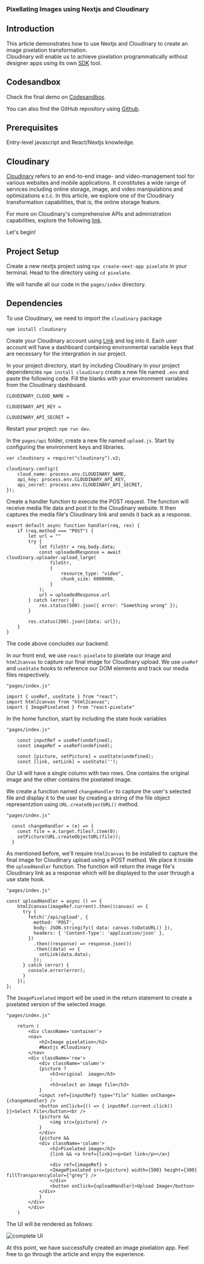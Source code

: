 ### Pixellating Images using Nextjs and Cloudinary

## Introduction

This article demonstrates how to use Nextjs and Cloudinary to create an image pixelation transformation.  
Cloudinary will enable us to achieve pixelation programmatically without designer apps using its own [SDK](https://cloudinary.com/documentation/cloudinary_sdks)  tool.

## Codesandbox

Check the final demo on [Codesandbox](/).
<CodeSandbox
title="pixelation"
id=" "
/>

You can also find the GitHub repository using [Github](/).

## Prerequisites

Entry-level javascript and React/Nextjs knowledge.


## Cloudinary

[Cloudinary](https://cloudinary.com/?ap=em) refers to an end-to-end image- and video-management tool for various websites and mobile applications. It constitutes a wide range of services including online storage, image, and video manipulations and optimizations e.t.c.
In this article, we explore one of the Cloudinary transformation capabilities, that is, the online storage feature. 

For more on Cloudinary's comprehensive APIs and administration capabilities, explore the following [link](https://cloudinary.com/documentation/react_image_transformations).

Let's begin!

## Project Setup

Create a new nextjs project using `npx create-next-app pixelate`  in your terminal.
Head to the directory using `cd pixelate`.

We will handle all our code in the `pages/index` directory. 

## Dependencies

To use Cloudinary, we need to import the `cloudinary` package 

```
npm install cloudinary
```

 Create your Cloudinary account using [Link](https://cloudinary.com/console) and log into it. Each user account will have a dashboard containing environmental variable keys that are necessary for the intergration in our project.

In your project directory, start by including Cloudinary in your project dependencies `npm install cloudinary`
 create a new file named `.env` and paste the following code. Fill the blanks with your environment variables from the Cloudinary dashboard.

```
CLOUDINARY_CLOUD_NAME =

CLOUDINARY_API_KEY =

CLOUDINARY_API_SECRET =
```

Restart your project: `npm run dev`.

In the `pages/api` folder, create a new file named `upload.js`. 
Start by configuring the environment keys and libraries.

```
var cloudinary = require("cloudinary").v2;

cloudinary.config({
    cloud_name: process.env.CLOUDINARY_NAME,
    api_key: process.env.CLOUDINARY_API_KEY,
    api_secret: process.env.CLOUDINARY_API_SECRET,
});
```

Create a handler function to execute the POST request. The function will receive media file data and post it to the Cloudinary website. It then captures the media file's Cloudinary link and sends it back as a response.

```
export default async function handler(req, res) {
    if (req.method === "POST") {
        let url = ""
        try {
            let fileStr = req.body.data;
            const uploadedResponse = await cloudinary.uploader.upload_large(
                fileStr,
                {
                    resource_type: "video",
                    chunk_size: 6000000,
                }
            );
            url = uploadedResponse.url
        } catch (error) {
            res.status(500).json({ error: "Something wrong" });
        }

        res.status(200).json({data: url});
    }
}
```

 

The code above concludes our backend.

In our front end, we use `react-pixelate` to pixelate our image and `html2canvas` to capture our final image for Cloudinary upload. We use `useRef` and `useState` hooks to reference our DOM elements and track our media files respectively.

```
"pages/index.js"

import { useRef, useState } from "react";
import html2canvas from "html2canvas";
import { ImagePixelated } from "react-pixelate"

```

In the home function, start by including the state hook variables

```
"pages/index.js"

    const inputRef = useRef(undefined);
    const imageRef = useRef(undefined);

    const [picture, setPicture] = useState(undefined);
    const [link, setLink] = useState('');

```

Our UI will have a single column with two rows. One contains the original image and the other contains the pixelated image.

We create a function named `changeHandler` to capture the user's selected file and display it to the user by creating a string of the file object representztion using `URL.createObjectURL()` method.

```
"pages/index.js"

  const changeHandler = (e) => {
    const file = e.target.files?.item(0);
    setPicture(URL.createObjectURL(file));
  }
```

As mentioned before, we'll require `html2canvas` to be installed to capture the final image for Cloudinary upload using a POST method. We place it inside the `uploadHandler` function. The function will return the image file's Cloudinary link as a response which will be displayed to the user through a use state hook.

```
"pages/index.js"

const uploadHandler = async () => {
    html2canvas(imageRef.current).then((canvas) => {
      try {
        fetch('/api/upload', {
          method: 'POST',
          body: JSON.stringify({ data: canvas.toDataURL() }),
          headers: { 'Content-Type': 'application/json' },
        })
          .then((response) => response.json())
          .then((data) => {
            setLink(data.data);
          });
      } catch (error) {
        console.error(error);
      }
    });
};
```

The `ImagePixelated` import will be used in the return statement to create a pixelated version of the selected image.

```
"pages/index.js"

    return (
        <div className='container'>
        <nav>
            <h2>Image pixelation</h2>
            #Nextjs #Cloudinary
        </nav>
        <div className='row'>
            <div className='column'>
            {picture ?
                <h3>original  image</h3>
                :
                <h3>select an image file</h3>
            }
            <input ref={inputRef} type="file" hidden onChange={changeHandler} />
            <button onClick={() => { inputRef.current.click() }}>Select File</button><br />
            {picture &&
                <img src={picture} />
            }
            </div>
            {picture &&
            <div className='column'>
                <h2>Pixelated image</h2>
                {link && <a href={link}><p>Get link</p></a>}

                <div ref={imageRef} >
                <ImagePixelated src={picture} width={500} height={300} fillTransparencyColor={"grey"} />
                </div>
                <button onClick={uploadHandler}>Upload Image</button>
            </div>
            }
        </div>
        </div>
    )

```

The UI will be rendered as follows:

![complete UI](https://res.cloudinary.com/dogjmmett/image/upload/v1664375386/Screenshot_2022-09-28_at_17.29.25_xwovgu.png "complete UI")
 
At this point, we have successfully created an image pixelation app. Feel free to go through the article and enjoy the experience.